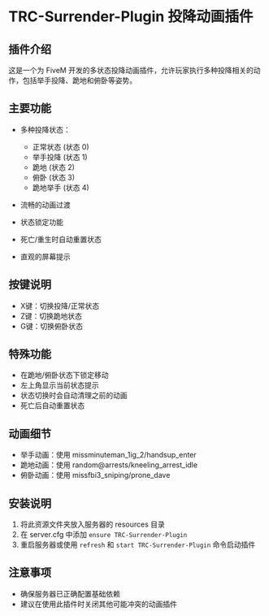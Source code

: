 # TRC-Surrender-Plugin 投降动画插件

## 插件介绍
这是一个为 FiveM 开发的多状态投降动画插件，允许玩家执行多种投降相关的动作，包括举手投降、跪地和俯卧等姿势。

## 主要功能
- 多种投降状态：
  - 正常状态 (状态 0)
  - 举手投降 (状态 1)
  - 跪地 (状态 2)
  - 俯卧 (状态 3)
  - 跪地举手 (状态 4)

- 流畅的动画过渡
- 状态锁定功能
- 死亡/重生时自动重置状态
- 直观的屏幕提示

## 按键说明
- X键：切换投降/正常状态
- Z键：切换跪地状态
- G键：切换俯卧状态

## 特殊功能
- 在跪地/俯卧状态下锁定移动
- 左上角显示当前状态提示
- 状态切换时会自动清理之前的动画
- 死亡后自动重置状态

## 动画细节
- 举手动画：使用 missminuteman_1ig_2/handsup_enter
- 跪地动画：使用 random@arrests/kneeling_arrest_idle
- 俯卧动画：使用 missfbi3_sniping/prone_dave

## 安装说明
1. 将此资源文件夹放入服务器的 resources 目录
2. 在 server.cfg 中添加 `ensure TRC-Surrender-Plugin`
3. 重启服务器或使用 `refresh` 和 `start TRC-Surrender-Plugin` 命令启动插件

## 注意事项
- 确保服务器已正确配置基础依赖
- 建议在使用此插件时关闭其他可能冲突的动画插件 